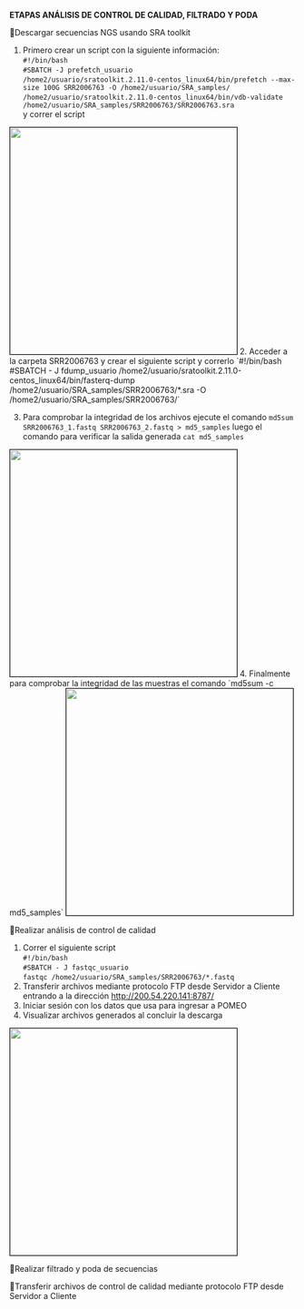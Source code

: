 **ETAPAS ANÁLISIS DE CONTROL DE CALIDAD, FILTRADO Y PODA**  

🔴Descargar secuencias NGS usando SRA toolkit
1. Primero crear un script con la siguiente información:   
`#!/bin/bash`  
`#SBATCH -J prefetch_usuario`  
`/home2/usuario/sratoolkit.2.11.0-centos_linux64/bin/prefetch --max-size 100G SRR2006763 -O /home2/usuario/SRA_samples/`  
`/home2/usuario/sratoolkit.2.11.0-centos_linux64/bin/vdb-validate /home2/usuario/SRA_samples/SRR2006763/SRR2006763.sra`   
 y correr el script
<img style="border:1px solid black;" src="https://user-images.githubusercontent.com/57970928/123112729-f2e8bd80-d40b-11eb-9d2b-ec605d43ee6d.png" width="400" />
2. Acceder a la carpeta SRR2006763 y crear el siguiente script y correrlo  
`#!/bin/bash 
#SBATCH - J fdump_usuario
/home2/usuario/sratoolkit.2.11.0-centos_linux64/bin/fasterq-dump /home2/usuario/SRA_samples/SRR2006763/*.sra -O /home2/usuario/SRA_samples/SRR2006763/`  
  
3. Para comprobar la integridad de los archivos ejecute el comando `md5sum SRR2006763_1.fastq SRR2006763_2.fastq > md5_samples` luego el comando para verificar la salida generada `cat md5_samples`   
<img style="border:1px solid black;" src="https://user-images.githubusercontent.com/57970928/123113583-a9e53900-d40c-11eb-98ad-6d839f3df4b7.png" width="400" />  
4. Finalmente para comprobar la integridad de las muestras el comando `md5sum -c md5_samples`
<img style="border:1px solid black;" src="https://user-images.githubusercontent.com/57970928/123113587-aa7dcf80-d40c-11eb-8a1b-e2c1569fec40.png" width="400" />  
  

🔴Realizar análisis de control de calidad  
1. Correr el siguiente script  
`#!/bin/bash`  
`#SBATCH - J fastqc_usuario`  
`fastqc /home2/usuario/SRA_samples/SRR2006763/*.fastq`  
  2. Transferir archivos mediante protocolo FTP desde Servidor a Cliente entrando a la dirección http://200.54.220.141:8787/
  3. Iniciar sesión con los datos que usa para ingresar a POMEO
  4. Visualizar archivos generados al concluir la descarga
  <img style="border:1px solid black;" src="https://user-images.githubusercontent.com/57970928/123115704-4a882880-d40e-11eb-8f66-db4710e328bb.png" width="400" />  
  

🔴Realizar filtrado y poda de secuencias    


🔴Transferir archivos de control de calidad mediante protocolo FTP desde Servidor a Cliente  